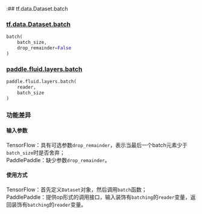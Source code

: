 :## tf.data.Dataset.batch

### [tf.data.Dataset.batch](https://www.tensorflow.org/api_docs/python/tf/data/Dataset#batch)

```python
batch(
    batch_size,
    drop_remainder=False
)
```

### [paddle.fluid.layers.batch](https://www.paddlepaddle.org.cn/documentation/docs/zh/1.5/api_cn/layers_cn/io_cn.html#batch)
```python
paddle.fluid.layers.batch(
    reader, 
    batch_size
)
```

### 功能差异

#### 输入参数

TensorFlow：具有可选参数`drop_remainder`，表示当最后一个batch元素少于`batch_size`时是否舍弃；  
PaddlePaddle：缺少参数`drop_remainder`。

#### 使用方式
TensorFlow：首先定义`Dataset`对象，然后调用`batch`函数；   
PaddlePaddle：提供op形式的调用接口，输入装饰有`batching`的`reader`变量，返回装饰有`batching`的`reader`变量。


